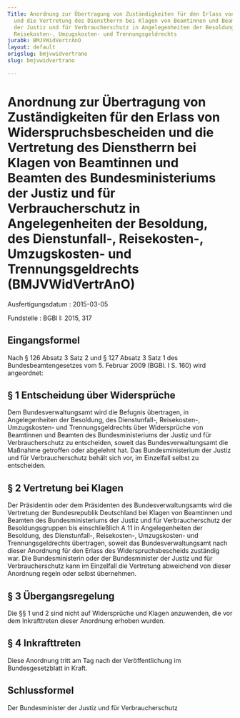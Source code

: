 ```yaml
---
Title: Anordnung zur Übertragung von Zuständigkeiten für den Erlass von Widerspruchsbescheiden
  und die Vertretung des Dienstherrn bei Klagen von Beamtinnen und Beamten des Bundesministeriums
  der Justiz und für Verbraucherschutz in Angelegenheiten der Besoldung, des Dienstunfall-,
  Reisekosten-, Umzugskosten- und Trennungsgeldrechts
jurabk: BMJVWidVertrAnO
layout: default
origslug: bmjvwidvertrano
slug: bmjvwidvertrano

---
```


# Anordnung zur Übertragung von Zuständigkeiten für den Erlass von Widerspruchsbescheiden und die Vertretung des Dienstherrn bei Klagen von Beamtinnen und Beamten des Bundesministeriums der Justiz und für Verbraucherschutz in Angelegenheiten der Besoldung, des Dienstunfall-, Reisekosten-, Umzugskosten- und Trennungsgeldrechts (BMJVWidVertrAnO)

Ausfertigungsdatum
:   2015-03-05

Fundstelle
:   BGBl I: 2015, 317


## Eingangsformel

Nach § 126 Absatz 3 Satz 2 und § 127 Absatz 3 Satz 1 des
Bundesbeamtengesetzes vom 5. Februar 2009 (BGBl. I S. 160) wird
angeordnet:


## § 1 Entscheidung über Widersprüche

Dem Bundesverwaltungsamt wird die Befugnis übertragen, in
Angelegenheiten der Besoldung, des Dienstunfall-, Reisekosten-,
Umzugskosten- und Trennungsgeldrechts über Widersprüche von Beamtinnen
und Beamten des Bundesministeriums der Justiz und für
Verbraucherschutz zu entscheiden, soweit das Bundesverwaltungsamt die
Maßnahme getroffen oder abgelehnt hat. Das Bundesministerium der
Justiz und für Verbraucherschutz behält sich vor, im Einzelfall selbst
zu entscheiden.


## § 2 Vertretung bei Klagen

Der Präsidentin oder dem Präsidenten des Bundesverwaltungsamts wird
die Vertretung der Bundesrepublik Deutschland bei Klagen von
Beamtinnen und Beamten des Bundesministeriums der Justiz und für
Verbraucherschutz der Besoldungsgruppen bis einschließlich A 11 in
Angelegenheiten der Besoldung, des Dienstunfall-, Reisekosten-,
Umzugskosten- und Trennungsgeldrechts übertragen, soweit das
Bundesverwaltungsamt nach dieser Anordnung für den Erlass des
Widerspruchsbescheids zuständig war. Die Bundesministerin oder der
Bundesminister der Justiz und für Verbraucherschutz kann im Einzelfall
die Vertretung abweichend von dieser Anordnung regeln oder selbst
übernehmen.


## § 3 Übergangsregelung

Die §§ 1 und 2 sind nicht auf Widersprüche und Klagen anzuwenden, die
vor dem Inkrafttreten dieser Anordnung erhoben wurden.


## § 4 Inkrafttreten

Diese Anordnung tritt am Tag nach der Veröffentlichung im
Bundesgesetzblatt in Kraft.


## Schlussformel

Der Bundesminister der Justiz und für Verbraucherschutz

